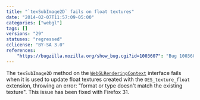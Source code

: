 ```yaml
---
title: "`texSubImage2D` fails on float textures"
date: "2014-02-07T11:57:09-05:00"
categories: ["webgl"]
tags: []
versions: "29"
statuses: "regressed"
cclicense: "BY-SA 3.0"
references:
    "https://bugzilla.mozilla.org/show_bug.cgi?id=1003607": "Bug 1003607 – Header animation at acko.net is broken in FF 29 and above."
---
```

The `texSubImage2D` method on the [`WebGLRenderingContext`](https://developer.mozilla.org/en-US/docs/Web/API/WebGLRenderingContext) interface fails when it is used to update float textures created with the `OES_texture_float` extension, throwing an error: "format or type doesn't match the existing texture". This issue has been fixed with Firefox 31.
